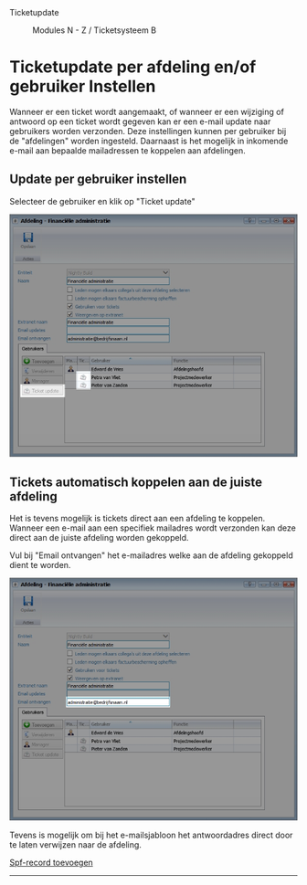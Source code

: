 <properties>
	<page>
		<title>Ticketupdate</title>
		<description>Ticketupdate</description>
	</page>
	<menu>
		<position>Modules N - Z / Ticketsysteem</position>
		<title>Update instellen per gebruiker</title>
		<sort>B</sort>
	</menu>
</properties>

# Ticketupdate per afdeling en/of gebruiker Instellen #

Wanneer er een ticket wordt aangemaakt, of wanneer er een wijziging of antwoord op een ticket wordt gegeven kan er een e-mail update naar gebruikers worden verzonden. Deze instellingen kunnen per gebruiker bij de "afdelingen" worden ingesteld. Daarnaast is het mogelijk in inkomende e-mail aan bepaalde mailadressen te koppelen aan afdelingen.

## Update per gebruiker instellen ##

Selecteer de gebruiker en klik op "Ticket update" 

![Ticketupdate per gebruiker instellen](images/update-instellen-per-gebruiker.jpg)

## Tickets automatisch koppelen aan de juiste afdeling ##

Het is tevens mogelijk is tickets direct aan een afdeling te koppelen. Wanneer een e-mail aan een specifiek mailadres wordt verzonden kan deze direct aan de juiste afdeling worden gekoppeld.

Vul bij "Email ontvangen" het e-mailadres welke aan de afdeling gekoppeld dient te worden.

![Ticket automatisch koppelen aan afdeling](images/ticket-automatisch-koppelen-aan-afdeling.jpg)

<div class="tip">
Tevens is mogelijk om bij het e-mailsjabloon het antwoordadres direct door te laten verwijzen naar de afdeling. 

[Spf-record toevoegen](http://hybridsaas.support/het-systeem/spf-record-instellen/toevoegen)
</div>

----------
